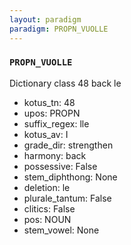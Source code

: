 ```yaml
---
layout: paradigm
paradigm: PROPN_VUOLLE
---
```

### ` PROPN_VUOLLE `

Dictionary class 48 back le
* kotus_tn: 48
* upos: PROPN
* suffix_regex: lle
* kotus_av: I
* grade_dir: strengthen
* harmony: back
* possessive: False
* stem_diphthong: None
* deletion: le
* plurale_tantum: False
* clitics: False
* pos: NOUN
* stem_vowel: None
